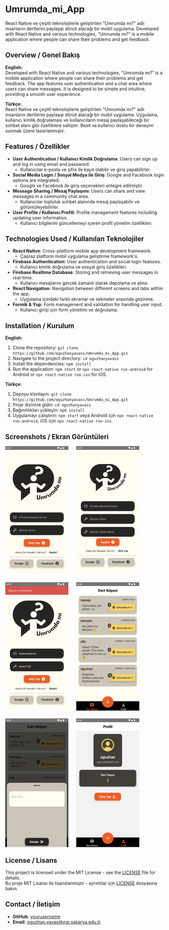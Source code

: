 
# Umrumda_mi_App
React Native ve çeşitli teknolojilerle geliştirilen "Umrumda mı?" adlı insanların dertlerini paylaşıp dönüt alacağı bir mobil uygulama.  Developed with React Native and various technologies, “Umrumda mı?” is a mobile application where people can share their problems and get feedback.


## Overview / Genel Bakış

**English:**  
Developed with React Native and various technologies, “Umrumda mı?” is a mobile application where people can share their problems and get feedback. The app features user authentication and a chat area where users can share messages. It is designed to be simple and intuitive, providing a smooth user experience.  

**Türkçe:**  
React Native ve çeşitli teknolojilerle geliştirilen "Umrumda mı?" adlı insanların dertlerini paylaşıp dönüt alacağı bir mobil uygulama. Uygulama, kullanıcı kimlik doğrulaması  ve kullanıcıların mesaj paylaşabileceği bir sohbet alanı gibi özelliklere sahiptir. Basit ve kullanıcı dostu bir deneyim sunmak üzere tasarlanmıştır.

## Features / Özellikler

- **User Authentication / Kullanıcı Kimlik Doğrulama**: Users can sign up and log in using email and password.
  - Kullanıcılar e-posta ve şifre ile kayıt olabilir ve giriş yapabilirler.
- **Social Media Login / Sosyal Medya ile Giriş**: Google and Facebook login options are integrated.
  - Google ve Facebook ile giriş seçenekleri entegre edilmiştir.
- **Message Sharing / Mesaj Paylaşımı**: Users can share and view messages in a community chat area.
  - Kullanıcılar topluluk sohbet alanında mesaj paylaşabilir ve görüntüleyebilirler.
- **User Profile / Kullanıcı Profili**: Profile management features including updating user information.
  - Kullanıcı bilgilerini güncellemeyi içeren profil yönetim özellikleri.

## Technologies Used / Kullanılan Teknolojiler

- **React Native**: Cross-platform mobile app development framework.
  - Çapraz platform mobil uygulama geliştirme framework'ü.
- **Firebase Authentication**: User authentication and social login features.
  - Kullanıcı kimlik doğrulama ve sosyal giriş özellikleri.
- **Firebase Realtime Database**: Storing and retrieving user messages in real-time.
  - Kullanıcı mesajlarını gerçek zamanlı olarak depolama ve alma.
- **React Navigation**: Navigation between different screens and tabs within the app.
  - Uygulama içindeki farklı ekranlar ve sekmeler arasında gezinme.
- **Formik & Yup**: Form management and validation for handling user input.
  - Kullanıcı girişi için form yönetimi ve doğrulama.

## Installation / Kurulum

**English:**  
1. Clone the repository: `git clone https://github.com/oguzhanyavass/Umrumda_mi_App.git`
2. Navigate to the project directory: `cd oguzhanyavass`
3. Install the dependencies: `npm install`
4. Run the application: `npm start` or `npx react-native run-android` for Android or `npx react-native run-ios` for iOS.

**Türkçe:**  
1. Depoyu klonlayın: `git clone https://github.com/oguzhanyavass/Umrumda_mi_App.git`
2. Proje dizinine gidin: `cd oguzhanyavass`
3. Bağımlılıkları yükleyin: `npm install`
4. Uygulamayı çalıştırın: `npm start` veya Android için `npx react-native run-android`, iOS için `npx react-native run-ios`.

## Screenshots / Ekran Görüntüleri

<div style="display: flex; flex-wrap: wrap; gap: 25px;">
  <img src="./img/login.png" alt="Login Screen" width="200"/>
  <img src="./img/signup.png" alt="SignUp Screen" width="200"/>
  <img src="./img/flashnot.png" alt="Flash Not" width="200"/>
  <img src="./img/main.png" alt="Main Screen" width="200"/>
  <img src="./img/modal.png" alt="Content Modal" width="200"/>
  <img src="./img/profile.png" alt="Profile Screen" width="200"/>
</div>

## License / Lisans

This project is licensed under the MIT License - see the [LICENSE](LICENSE) file for details.  
Bu proje MIT Lisansı ile lisanslanmıştır - ayrıntılar için [LICENSE](LICENSE) dosyasına bakın.

## Contact / İletişim

- **GitHub**: [yourusername](https://github.com/oguzhanyavass)
- **Email**: oguzhan.yavas@ogr.sakarya.edu.tr
